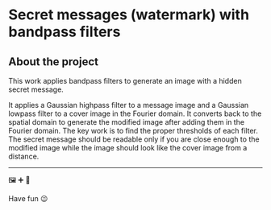 # Secret messages (watermark) with bandpass filters

## About the project

This work applies bandpass filters to generate an image with a hidden secret message. 

It applies a Gaussian highpass filter to a message image and a Gaussian lowpass filter to a cover image in the Fourier domain. It converts back to the spatial domain to generate the modified image after adding them in the Fourier domain. The key work is to find the proper thresholds of each filter. The secret message should be readable only if you are close enough to the modified image while the image should look like the cover image from a distance.  

---
🖼️ ➕ :speech_balloon: 

Have fun 😉
